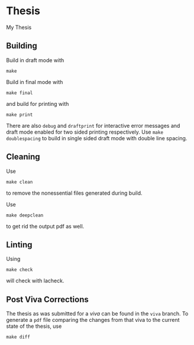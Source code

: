 # Thesis
My Thesis

## Building
Build in draft mode with 

```
make
```

Build in final mode with
```
make final
```
and build for printing with

```
make print
```
There are also ```debug``` and ```draftprint``` for interactive error messages and draft mode enabled for two sided printing respectively.
Use ```make doublespacing``` to build in single sided draft mode with double line spacing. 

## Cleaning
Use 

```
make clean
```

to remove the nonessential files generated during build.

Use 
```
make deepclean
``` 

to get rid the output pdf as well.

## Linting
Using 
```
make check
```
will check with lacheck.


## Post Viva Corrections
The thesis as was submitted for a *viva* can be found in the ```viva``` branch. To generate a ```pdf``` file comparing the changes from
that viva to the current state of the thesis, use
```
make diff
```
